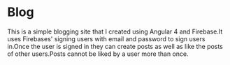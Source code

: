 # Blog
This is a simple blogging site that I created using Angular 4 and Firebase.It uses Firebases' signing users with email and password to sign users in.Once the user is signed in they can create posts as well as like the posts of other users.Posts cannot be liked by a user more than once.
